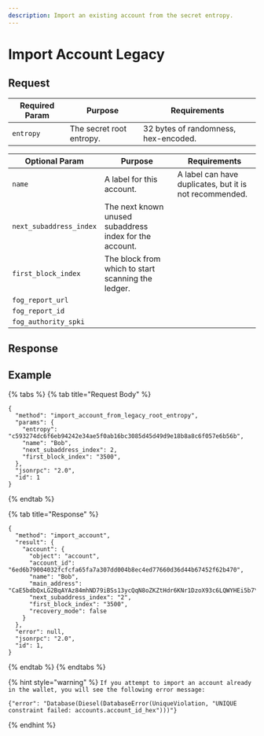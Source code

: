 ```yaml
---
description: Import an existing account from the secret entropy.
---
```


# Import Account Legacy

## Request

| Required Param | Purpose                  | Requirements                         |
| -------------- | ------------------------ | ------------------------------------ |
| `entropy`      | The secret root entropy. | 32 bytes of randomness, hex-encoded. |

| Optional Param          | Purpose                                                 | Requirements                                            |
| ----------------------- | ------------------------------------------------------- | ------------------------------------------------------- |
| `name`                  | A label for this account.                               | A label can have duplicates, but it is not recommended. |
| `next_subaddress_index` | The next known unused subaddress index for the account. |                                                         |
| `first_block_index`     | The block from which to start scanning the ledger.      |                                                         |
| `fog_report_url`        |                                                         |                                                         |
| `fog_report_id`         |                                                         |                                                         |
| `fog_authority_spki`    |                                                         |                                                         |

## Response

## Example

{% tabs %}
{% tab title="Request Body" %}
```
{
  "method": "import_account_from_legacy_root_entropy",
  "params": {
    "entropy": "c593274dc6f6eb94242e34ae5f0ab16bc3085d45d49d9e18b8a8c6f057e6b56b",
    "name": "Bob",
    "next_subaddress_index": 2,
    "first_block_index": "3500",
  },
  "jsonrpc": "2.0",
  "id": 1
}
```
{% endtab %}

{% tab title="Response" %}
```
{
  "method": "import_account",
  "result": {
    "account": {
      "object": "account",
      "account_id": "6ed6b79004032fcfcfa65fa7a307dd004b8ec4ed77660d36d44b67452f62b470",
      "name": "Bob",
      "main_address": "CaE5bdbQxLG2BqAYAz84mhND79iBSs13ycQqN8oZKZtHdr6KNr1DzoX93c6LQWYHEi5b7YLiJXcTRzqhDFB563Kr1uxD6iwERFbw7KLWA6",
      "next_subaddress_index": "2",
      "first_block_index": "3500",
      "recovery_mode": false
    }
  },
  "error": null,
  "jsonrpc": "2.0",
  "id": 1,
}
```
{% endtab %}
{% endtabs %}

{% hint style="warning" %}
`If you attempt to import an account already in the wallet, you will see the following error message:`

```
{"error": "Database(Diesel(DatabaseError(UniqueViolation, "UNIQUE constraint failed: accounts.account_id_hex")))"}
```
{% endhint %}
